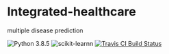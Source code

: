 # Integrated-healthcare
multiple disease prediction

![Python 3.8.5](https://img.shields.io/badge/Python-3.6-brightgreen.svg) ![scikit-learnn](https://img.shields.io/badge/Library-Scikit_Learn-orange.svg) [![Travis CI Build Status](https://travis-ci.org/Abhijeet-Gadakh/Deep-learning.svg?branch=main)](https://travis-ci.org/Abhijeet-Gadakh/deep-learning)
